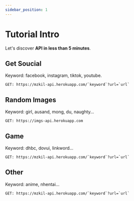 ```yaml
---
sidebar_position: 1
---
```


# Tutorial Intro

Let's discover **API in less than 5 minutes**.

## Get Soucial
Keyword: facebook, instagram, tiktok, youtube.
```shell
GET: https://mzkil-api.herokuapp.com/`keyword`?url=`url`
```
## Random Images
Keyword: girl, ausand, mong, du, naughty...
```shell
GET: https://imgs-api.herokuapp.com
```

## Game

Keyword: dhbc, dovui, linkword...

```shell
GET: https://mzkil-api.herokuapp.com/`keyword`?url=`url`
```

## Other

Keyword: anime, nhentai...

```shell
GET: https://mzkil-api.herokuapp.com/`keyword`?url=`url`
```